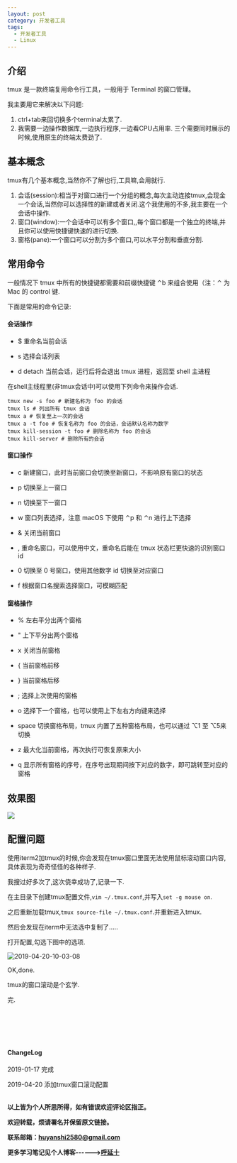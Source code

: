 ```yaml
---
layout: post
category: 开发者工具
tags:
  - 开发者工具
  - Linux
---
```


## 介绍

tmux 是一款终端复用命令行工具，一般用于 Terminal 的窗口管理。

我主要用它来解决以下问题:

1. ctrl+tab来回切换多个terminal太累了.
2. 我需要一边操作数据库,一边执行程序,一边看CPU占用率. 三个需要同时展示的时候,使用原生的终端太费劲了.

## 基本概念

tmux有几个基本概念,当然你不了解也行,工具嘛,会用就行.

1. 会话(session):相当于对窗口进行一个分组的概念,每次主动连接tmux,会现金一个会话,当然你可以选择性的新建或者关闭.这个我使用的不多,我主要在一个会话中操作.
2. 窗口(window):一个会话中可以有多个窗口,,每个窗口都是一个独立的终端,并且你可以使用快捷键快速的进行切换.
3. 窗格(pane):一个窗口可以分割为多个窗口,可以水平分割和垂直分割.

## 常用命令

一般情况下 tmux 中所有的快捷键都需要和前缀快捷键 ⌃b 来组合使用（注：⌃ 为 Mac 的 control 键.

下面是常用的命令记录:

#### 会话操作

* $ 重命名当前会话

* s 选择会话列表

* d detach 当前会话，运行后将会退出 tmux 进程，返回至 shell 主进程

在shell主线程里(非tmux会话中)可以使用下列命令来操作会话.

```shell
tmux new -s foo # 新建名称为 foo 的会话
tmux ls # 列出所有 tmux 会话
tmux a # 恢复至上一次的会话
tmux a -t foo # 恢复名称为 foo 的会话，会话默认名称为数字
tmux kill-session -t foo # 删除名称为 foo 的会话
tmux kill-server # 删除所有的会话
```

#### 窗口操作

* c 新建窗口，此时当前窗口会切换至新窗口，不影响原有窗口的状态

* p 切换至上一窗口

* n 切换至下一窗口

* w 窗口列表选择，注意 macOS 下使用 ⌃p 和 ⌃n 进行上下选择

* & 关闭当前窗口

* , 重命名窗口，可以使用中文，重命名后能在 tmux 状态栏更快速的识别窗口 id

* 0 切换至 0 号窗口，使用其他数字 id 切换至对应窗口

* f 根据窗口名搜索选择窗口，可模糊匹配


#### 窗格操作

* % 左右平分出两个窗格

* " 上下平分出两个窗格

* x 关闭当前窗格

* { 当前窗格前移

* } 当前窗格后移

* ; 选择上次使用的窗格

* o 选择下一个窗格，也可以使用上下左右方向键来选择

* space 切换窗格布局，tmux 内置了五种窗格布局，也可以通过 ⌥1 至 ⌥5来切换

* z 最大化当前窗格，再次执行可恢复原来大小

* q 显示所有窗格的序号，在序号出现期间按下对应的数字，即可跳转至对应的窗格

## 效果图

![](http://img.couplecoders.tech/markdown-img-paste-20190117140430678.png)

## 配置问题

使用iterm2加tmux的时候,你会发现在tmux窗口里面无法使用鼠标滚动窗口内容,具体表现为奇奇怪怪的各种样子.

我搜过好多次了,这次侥幸成功了,记录一下.

在主目录下创建tmux配置文件,`vim ~/.tmux.conf`,并写入`set -g mouse on`.

之后重新加载tmux,`tmux source-file ~/.tmux.conf`.并重新进入tmux.

然后会发现在iterm中无法选中复制了.....

打开配置,勾选下图中的选项.

![2019-04-20-10-03-08](http://img.couplecoders.tech/2019-04-20-10-03-08.png)

OK,done.

tmux的窗口滚动是个玄学.


完.

<br>
<br>
<br>
<br>
<h4>ChangeLog</h4>
2019-01-17      完成  

2019-04-20      添加tmux窗口滚动配置
<br>
<br>


**以上皆为个人所思所得，如有错误欢迎评论区指正。**

**欢迎转载，烦请署名并保留原文链接。**

**联系邮箱：huyanshi2580@gmail.com**

**更多学习笔记见个人博客------><a href="{{ site.baseurl }}/">呼延十</a>**
